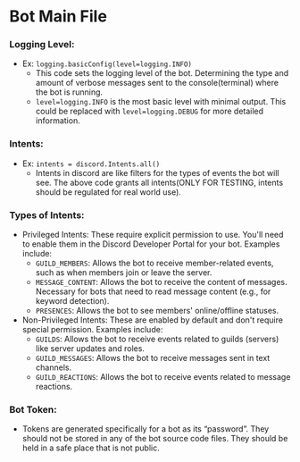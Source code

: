 # Bot Main File

### Logging Level:&#x20;

* &#x20;Ex: `logging.basicConfig(level=logging.INFO)`
  * This code sets the logging level of the bot. Determining the type and amount of verbose messages sent to the console(terminal) where the bot is running.
  * `level=logging.INFO` is the most basic level with minimal output. This could be replaced with `level=logging.DEBUG` for more detailed information.



### Intents:

* Ex: `intents = discord.Intents.all()`
  * Intents in discord are like filters for the types of events the bot will see. The above code grants all intents(ONLY FOR TESTING, intents should be regulated for real world use).



### Types of Intents:

* Privileged Intents: These require explicit permission to use. You'll need to enable them in the Discord Developer Portal for your bot. Examples include:
  * `GUILD_MEMBERS`: Allows the bot to receive member-related events, such as when members join or leave the server.
  * `MESSAGE_CONTENT`: Allows the bot to receive the content of messages. Necessary for bots that need to read message content (e.g., for keyword detection).
  * `PRESENCES`: Allows the bot to see members' online/offline statuses.
* Non-Privileged Intents: These are enabled by default and don't require special permission. Examples include:
  * `GUILDS`: Allows the bot to receive events related to guilds (servers) like server updates and roles.
  * `GUILD_MESSAGES`: Allows the bot to receive messages sent in text channels.
  * `GUILD_REACTIONS`: Allows the bot to receive events related to message reactions.

### Bot Token:

* Tokens are generated specifically for a bot as its “password”. They should not be stored in any of the bot source code files. They should be held in a safe place that is not public.
